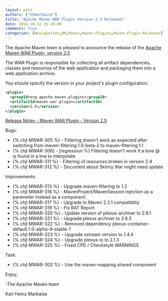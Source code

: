 ```yaml
---
layout: post
authors: ["khmarbaise"]
title: "Apache Maven WAR Plugin Version 2.5 Released"
date: 2014-10-12 15:28:00
comments: true
categories: [Neuigkeiten,BM,Maven,Maven-Plugins,Maven-Plugin-Releases]
---
```

The Apache Maven team is pleased to announce the release of the 
[Apache Maven WAR Plugin, version 2.5](https://maven.apache.org/plugins/maven-war-plugin/)

The WAR Plugin is responsible for collecting all artifact dependencies, classes
and resources of the web application and packaging them into a web application
archive.

You should specify the version in your project's plugin configuration:

``` xml
<plugin>
  <groupId>org.apache.maven.plugins</groupId>
  <artifactId>maven-war-plugin</artifactId>
  <version>2.5</version>
</plugin>
```

<!-- more -->

[Release Notes - Maven WAR Plugin - Version 2.5](http://jira.codehaus.org/secure/ReleaseNote.jspa?projectId=11150&version=19421)

Bugs:

 * {% chjl MWAR-305 %} - Filtering doesn't work as expected after switching from maven-filtering:1.0-beta-2 to maven-filtering:1.1
 * {% chjl MWAR-306] - [regression %} Filtering doesn't work if a lone @ is found in a line to interpolate
 * {% chjl MWAR-311 %} - Filtering of resources broken in version 2.4
 * {% chjl MWAR-312 %} - Document about Skinny War might need update

Improvements:

 * {% chjl MWAR-313 %} - Upgrade maven-filtering to 1.2
 * {% chjl MWAR-316 %} - MavenProject/MavenSession Injection as a paremeter instead as a component.
 * {% chjl MWAR-317 %} - Upgrade to Maven 2.2.1 compatiblity
 * {% chjl MWAR-319 %} - Fix RAT Report
 * {% chjl MWAR-320 %} - Update version of plexus-archiver to 2.6.1
 * {% chjl MWAR-321 %} - Upgrade plexus archiver to 2.6.3
 * {% chjl MWAR-322 %} - Removed dependency plexus-container-default:1.0-alpha-9-stable-1
 * {% chjl MWAR-323 %} - Upgrade xstream version to 1.4.4
 * {% chjl MWAR-324 %} - Upgrade plexus-io to 2.1.3
 * {% chjl MWAR-325 %} - Fixed CPD / Checkstyle WARNINGS

Task:

* {% chjl MWAR-302 %} - Use the maven-mapping shared component

Enjoy,

-The Apache Maven team

Karl Heinz Marbaise
